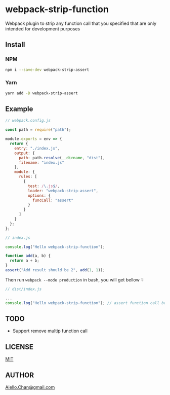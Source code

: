 # webpack-strip-function

Webpack plugin to strip any function call that you specified that are only intended for development purposes

## Install

### NPM

```bash
npm i --save-dev webpack-strip-assert
```

### Yarn

```bash
yarn add -D webpack-strip-assert
```

## Example

```JavaScript
// webpack.config.js

const path = require("path");

module.exports = env => {
  return {
    entry: "./index.js",
    output: {
      path: path.resolve(__dirname, "dist"),
      filename: "index.js"
    },
    module: {
      rules: [
        {
          test: /\.js$/,
          loader: "webpack-strip-assert",
          options: {
            funcCall: "assert"
          }
        }
      ]
    }
  };
};
```

```JavaScript
// index.js

console.log("Hello webpack-strip-function");

function add(a, b) {
  return a + b;
}
assert("Add result should be 2", add(1, 1));
```

Then run `webpack --mode production` in bash, you will get bellow ☟

```JavaScript
// dist/index.js

...
console.log("Hello webpack-strip-function"); // assert function call be removed!🙆 ‍
```

## TODO

- Support remove multip function call

## LICENSE

[MIT](LICENSE)

## AUTHOR

<Aiello.Chan@gmail.com>
